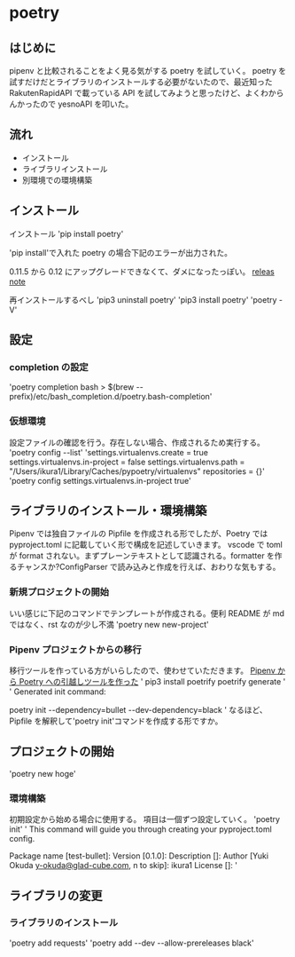 # poetry

## はじめに

pipenv と比較されることをよく見る気がする poetry を試していく。
poetry を試すだけだとライブラリのインストールする必要がないたので、最近知った RakutenRapidAPI で載っている API を試してみようと思ったけど、よくわからんかったので yesnoAPI を叩いた。

## 流れ

- インストール
- ライブラリインストール
- 別環境での環境構築

## インストール

インストール
'pip install poetry'

'pip install'で入れた poetry の場合下記のエラーが出力された。

0.11.5 から 0.12 にアップグレードできなくて、ダメになったっぽい。
[releas note](https://poetry.eustace.io/blog/poetry-0-12-0-is-out.html)

再インストールするべし
'pip3 uninstall poetry'
'pip3 install poetry'
'poetry -V'

## 設定

### completion の設定

'poetry completion bash > \$(brew --prefix)/etc/bash_completion.d/poetry.bash-completion'

### 仮想環境

設定ファイルの確認を行う。存在しない場合、作成されるため実行する。
'poetry config --list'
'settings.virtualenvs.create = true
settings.virtualenvs.in-project = false
settings.virtualenvs.path = "/Users/ikura1/Library/Caches/pypoetry/virtualenvs"
repositories = {}'
'poetry config settings.virtualenvs.in-project true'

## ライブラリのインストール・環境構築

Pipenv では独自ファイルの Pipfile を作成される形でしたが、Poetry では pyproject.toml に記載していく形で構成を記述していきます。
vscode で toml が format されない。まずプレーンテキストとして認識される。formatter を作るチャンスか?ConfigParser で読み込みと作成を行えば、おわりな気もする。

### 新規プロジェクトの開始

いい感じに下記のコマンドでテンプレートが作成される。便利
README が md ではなく、rst なのが少し不満
'poetry new new-project'

### Pipenv プロジェクトからの移行

移行ツールを作っている方がいらしたので、使わせていただきます。
[Pipenv から Poetry への引越しツールを作った](http://kk6.hateblo.jp/entry/2019/01/16/191452)
'
pip3 install poetrify
poetrify generate
'
'
Generated init command:

poetry init --dependency=bullet --dev-dependency=black
'
なるほど、Pipfile を解釈して'poetry init'コマンドを作成する形ですか。

## プロジェクトの開始

'poetry new hoge'

### 環境構築

初期設定から始める場合に使用する。
項目は一個ずつ設定していく。
'poetry init'
'
This command will guide you through creating your pyproject.toml config.

Package name [test-bullet]:
Version [0.1.0]:
Description []:
Author [Yuki Okuda <y-okuda@glad-cube.com>, n to skip]: ikura1
License []:
'

## ライブラリの変更

### ライブラリのインストール

'poetry add requests'
'poetry add --dev --allow-prereleases black'
